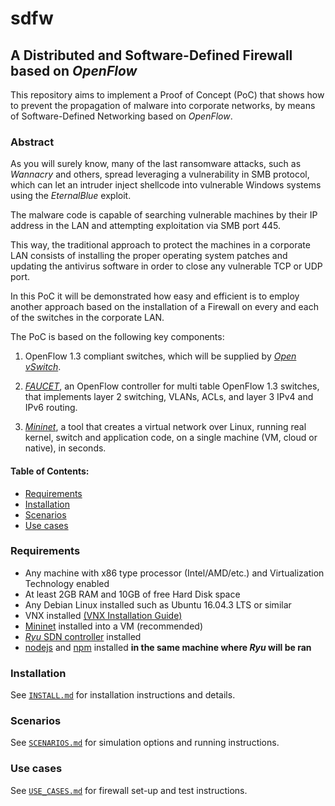 # sdfw
## **A Distributed and Software-Defined Firewall based on *OpenFlow***

This repository aims to implement a Proof of Concept (PoC) that shows how to prevent the propagation of malware into corporate networks, by means of Software-Defined Networking based on *OpenFlow*.

### **Abstract**
As you will surely know, many of the last ransomware attacks, such as *Wannacry* and others, spread leveraging a vulnerability in SMB protocol, which can let an intruder inject shellcode into vulnerable Windows systems using the *EternalBlue* exploit.

The malware code is capable of searching vulnerable machines by their IP address in the LAN and attempting exploitation via SMB port 445.

This way, the traditional approach to protect the machines in a corporate LAN consists of installing the proper operating system patches and updating the antivirus software in order to close any vulnerable TCP or UDP port.

In this PoC it will be demonstrated how easy and efficient is to employ another approach based on the installation of a Firewall on every and each of the switches in the corporate LAN.

The PoC is based on the following key components:

1. OpenFlow 1.3 compliant switches, which will be supplied by [*Open vSwitch*](http://openvswitch.org/).

2. [*FAUCET*](https://github.com/salvadorestran), an OpenFlow controller for multi table OpenFlow 1.3 switches, that implements layer 2 switching, VLANs, ACLs, and layer 3 IPv4 and IPv6 routing.

3. [*Mininet*](http://mininet.org/), a tool that creates a virtual network over Linux, running real kernel, switch and application code, on a single machine (VM, cloud or native), in seconds.

#### Table of Contents:

- [Requirements](https://github.com/salvadorestran/sdfw#requirements)
- [Installation](https://github.com/salvadorestran/sdfw#installation)
- [Scenarios](https://github.com/salvadorestran/sdfw#scenarios)
- [Use cases](https://github.com/salvadorestran/sdfw#use-cases)

### **Requirements**

- Any machine with x86 type processor (Intel/AMD/etc.) and Virtualization Technology enabled
- At least 2GB RAM and 10GB of free Hard Disk space
- Any Debian Linux installed such as Ubuntu 16.04.3 LTS or similar
- VNX installed [(VNX Installation Guide)](http://web.dit.upm.es/vnxwiki/index.php/Vnx-install-ubuntu3)
- [Mininet](http://mininet.org/download/) installed into a VM (recommended)
- [*Ryu* SDN controller](https://github.com/osrg/ryu) installed
- [nodejs](https://nodejs.org/en/) and [npm](https://www.npmjs.com/) installed **in the same machine where *Ryu* will be ran**

### **Installation**
See [`INSTALL.md`](https://github.com/salvadorestran/sdfw/blob/master/INSTALL.md) for installation instructions and details.

### **Scenarios**
See [`SCENARIOS.md`](https://github.com/salvadorestran/sdfw/blob/master/SCENARIOS.md) for simulation options and running instructions.

### **Use cases**
See [`USE_CASES.md`](https://github.com/salvadorestran/sdfw/blob/master/USE_CASES.md) for firewall set-up and test instructions.
